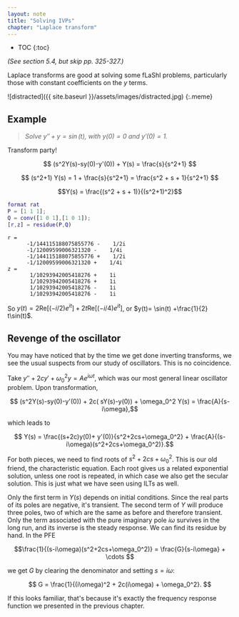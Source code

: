 ```yaml
---
layout: note
title: "Solving IVPs"
chapter: "Laplace transform"
---
```

* TOC
{:toc}

*(See section 5.4, but skip pp. 325-327.)*

Laplace transforms are good at solving some fLaShI problems, particularly those with constant coefficients on the $y$ terms.

![distracted]({{ site.baseurl }}/assets/images/distracted.jpg)
{:.meme}

## Example
> *Solve $y'' +y = \sin(t)$, with $y(0)=0$ and $y'(0)=1$.*

Transform party! 

$$ (s^2Y(s)-sy(0)-y'(0)) + Y(s) = \frac{s}{s^2+1} $$

$$ (s^2+1) Y(s) = 1 + \frac{s}{s^2+1} = \frac{s^2 + s + 1}{s^2+1} $$

$$Y(s) = \frac{(s^2 + s + 1)}{(s^2+1)^2}$$

```matlab
format rat
P = [1 1 1];
Q = conv([1 0 1],[1 0 1]);
[r,z] = residue(P,Q)
```

```
r =
      -1/144115188075855776 -    1/2i    
      -1/12009599006321320 -    1/4i    
      -1/144115188075855776 +    1/2i    
      -1/12009599006321320 +    1/4i    
z =
       1/10293942005418276 +    1i      
       1/10293942005418276 +    1i      
       1/10293942005418276 -    1i      
       1/10293942005418276 -    1i      
```

So $y(t) = 2\text{Re}[(-i/2)e^{it}] + 2t \text{Re}[(-i/4)e^{it}]$, or $y(t)= \sin(t) +\frac{1}{2} t\sin(t)$. 

## Revenge of the oscillator

You may have noticed that by the time we get done inverting transforms, we see the usual suspects from our study of oscillators. This is no coincidence.

Take $y'' +2cy' + \omega_0^2 y = A e^{i\omega t}$, which was our most general linear oscillator problem. Upon transformation,

$$ (s^2Y(s)-sy(0)-y'(0)) + 2c( sY(s)-y(0)) + \omega_0^2 Y(s) = \frac{A}{s-i\omega},$$

which leads to 

$$ Y(s) = \frac{(s+2c)y(0)+ y'(0)}{s^2+2cs+\omega_0^2} + \frac{A}{(s-i\omega)(s^2+2cs+\omega_0^2)}.$$

For both pieces, we need to find roots of $s^2+2cs+\omega_0^2$. This is our old friend, the characteristic equation. Each root gives us a related exponential solution, unless one root is repeated, in which case we also get the secular solution. This is just what we have seen using ILTs as well. 

Only the first term in $Y(s)$ depends on initial conditions. Since the real parts of its poles are negative, it's transient. The second term of $Y$ will produce three poles, two of which are the same as before and therefore transient. Only the term associated with the pure imaginary pole $i\omega$ survives in the long run, and its inverse is the steady response. We can find its residue by hand. In the PFE

$$\frac{1}{(s-i\omega)(s^2+2cs+\omega_0^2)} = \frac{G}{s-i\omega} + \cdots $$

we get $G$ by clearing the denominator and setting $s=i\omega$: 

$$ G = \frac{1}{(i\omega)^2 + 2c(i\omega) + \omega_0^2}. $$

If this looks familiar, that's because it's exactly the frequency response function we presented in the previous chapter.

